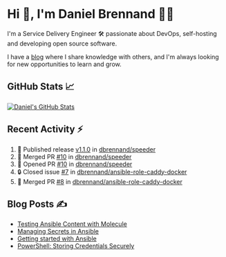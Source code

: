 # Hi 👋, I'm Daniel Brennand 👨‍💻

I'm a Service Delivery Engineer 🛠 passionate about DevOps, self-hosting and developing open source software.

I have a [blog](https://danielbrennand.com/blog/) where I share knowledge with others, and I'm always looking for new opportunities to learn and grow.

## GitHub Stats 📈

[![Daniel's GitHub Stats](https://github-readme-stats-dbrennand.vercel.app/api?username=dbrennand&show_icons=true&count_private=true&hide_border=true&theme=dark)](https://github.com/anuraghazra/github-readme-stats)

## Recent Activity ⚡

<!--START_SECTION:activity-->
1. 🚀 Published release [v1.1.0](https://github.com/dbrennand/speeder/releases/tag/v1.1.0) in [dbrennand/speeder](https://github.com/dbrennand/speeder)
2. 🎉 Merged PR [#10](https://github.com/dbrennand/speeder/pull/10) in [dbrennand/speeder](https://github.com/dbrennand/speeder)
3. 💪 Opened PR [#10](https://github.com/dbrennand/speeder/pull/10) in [dbrennand/speeder](https://github.com/dbrennand/speeder)
4. 🔒 Closed issue [#7](https://github.com/dbrennand/ansible-role-caddy-docker/issues/7) in [dbrennand/ansible-role-caddy-docker](https://github.com/dbrennand/ansible-role-caddy-docker)
5. 🎉 Merged PR [#8](https://github.com/dbrennand/ansible-role-caddy-docker/pull/8) in [dbrennand/ansible-role-caddy-docker](https://github.com/dbrennand/ansible-role-caddy-docker)
<!--END_SECTION:activity-->

## Blog Posts ✍

<!-- BLOG-POST-LIST:START -->
- [Testing Ansible Content with Molecule](https://danielbrennand.com/blog/testing-ansible-content/)
- [Managing Secrets in Ansible](https://danielbrennand.com/blog/managing-secrets-in-ansible/)
- [Getting started with Ansible](https://danielbrennand.com/blog/getting-started-ansible/)
- [PowerShell: Storing Credentials Securely](https://danielbrennand.com/blog/powershell-storing-credentials/)
<!-- BLOG-POST-LIST:END -->
